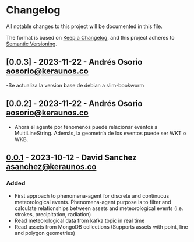 # Changelog

All notable changes to this project will be documented in this file.

The format is based on [Keep a Changelog](https://keepachangelog.com/en/1.0.0/),
and this project adheres to [Semantic Versioning](https://semver.org/spec/v2.0.0.html).

## [0.0.3] - 2023-11-22 - Andrés Osorio <aosorio@keraunos.co>

-Se actualiza la version base de debian a slim-bookworm

## [0.0.2] - 2023-11-22 - Andrés Osorio <aosorio@keraunos.co>

- Ahora el agente por fenomenos puede relacionar eventos a MultiLineString. Además, la geometría de los eventos puede ser WKT o WKB.

## [0.0.1] - 2023-10-12 - David Sanchez <asanchez@keraunos.co>

### Added

- First approach to phenomena-agent for discrete and continuous meteorological events. Phenomena-agent purpose is to filter and calculate relationships between assets and meteorological events (i.e. strokes, precipitation, radiation)
- Read meteorological data from kafka topic in real time
- Read assets from MongoDB collections (Supports assets with point, line and polygon geometries)


[unreleased]: https://github.com/k-clarity/phenomena-agent/compare/v0.0.1...HEAD
[0.0.1]: https://github.com/k-clarity/phenomena-agent/releases/tag/v0.0.1